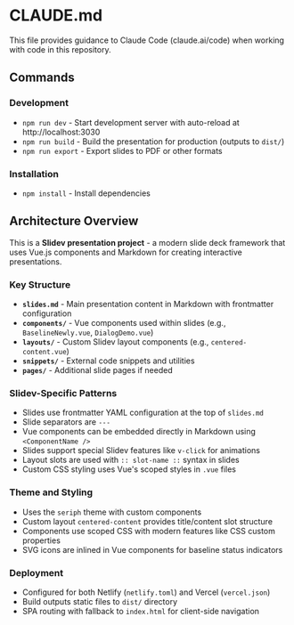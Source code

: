 # CLAUDE.md

This file provides guidance to Claude Code (claude.ai/code) when working with code in this repository.

## Commands

### Development
- `npm run dev` - Start development server with auto-reload at http://localhost:3030
- `npm run build` - Build the presentation for production (outputs to `dist/`)
- `npm run export` - Export slides to PDF or other formats

### Installation
- `npm install` - Install dependencies

## Architecture Overview

This is a **Slidev presentation project** - a modern slide deck framework that uses Vue.js components and Markdown for creating interactive presentations.

### Key Structure
- **`slides.md`** - Main presentation content in Markdown with frontmatter configuration
- **`components/`** - Vue components used within slides (e.g., `BaselineNewly.vue`, `DialogDemo.vue`)
- **`layouts/`** - Custom Slidev layout components (e.g., `centered-content.vue`)
- **`snippets/`** - External code snippets and utilities
- **`pages/`** - Additional slide pages if needed

### Slidev-Specific Patterns
- Slides use frontmatter YAML configuration at the top of `slides.md`
- Slide separators are `---`
- Vue components can be embedded directly in Markdown using `<ComponentName />`
- Slides support special Slidev features like `v-click` for animations
- Layout slots are used with `:: slot-name ::` syntax in slides
- Custom CSS styling uses Vue's scoped styles in `.vue` files

### Theme and Styling
- Uses the `seriph` theme with custom components
- Custom layout `centered-content` provides title/content slot structure
- Components use scoped CSS with modern features like CSS custom properties
- SVG icons are inlined in Vue components for baseline status indicators

### Deployment
- Configured for both Netlify (`netlify.toml`) and Vercel (`vercel.json`)
- Build outputs static files to `dist/` directory
- SPA routing with fallback to `index.html` for client-side navigation